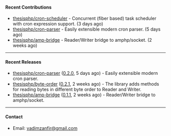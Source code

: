#### Recent Contributions

- [thesisphp/cron-scheduler](https://github.com/thesisphp/cron-scheduler) - Concurrent (fiber based) task scheduler with cron expression support. (3 days ago)
- [thesisphp/cron-parser](https://github.com/thesisphp/cron-parser) - Easily extensible modern cron parser. (5 days ago)
- [thesisphp/amp-bridge](https://github.com/thesisphp/amp-bridge) - Reader/Writer bridge to amphp/socket. (2 weeks ago)

---

#### Recent Releases

- [thesisphp/cron-parser](https://github.com/thesisphp/cron-parser) ([0.2.0](https://github.com/thesisphp/cron-parser/releases/tag/0.2.0), 5 days ago) - Easily extensible modern cron parser.
- [thesisphp/byte-order](https://github.com/thesisphp/byte-order) ([0.2.1](https://github.com/thesisphp/byte-order/releases/tag/0.2.1), 2 weeks ago) - The library adds methods for reading bytes in different byte order to Reader and Writer.
- [thesisphp/amp-bridge](https://github.com/thesisphp/amp-bridge) ([0.1.1](https://github.com/thesisphp/amp-bridge/releases/tag/0.1.1), 2 weeks ago) - Reader/Writer bridge to amphp/socket.

---

#### Contact

- Email: [vadimzanfir@gmail.com](mailto://vadimzanfir@gmail.com)
